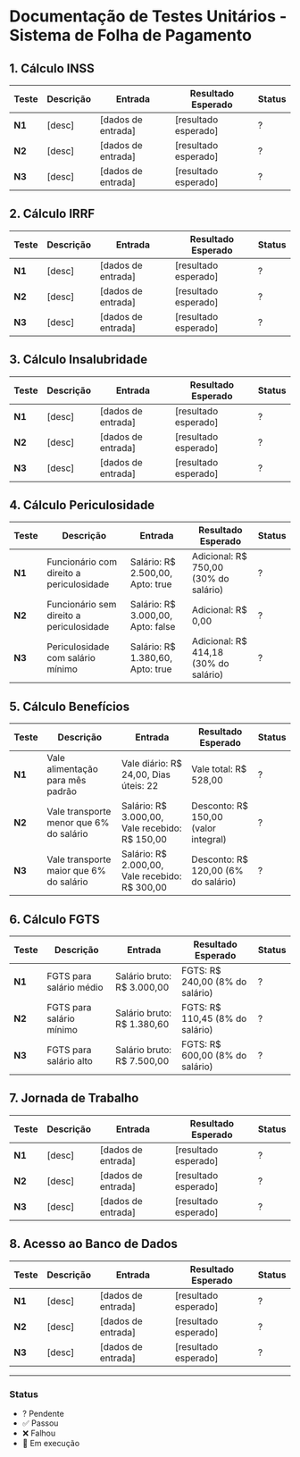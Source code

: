 # Documentação de Testes Unitários - Sistema de Folha de Pagamento

## 1. Cálculo INSS
| Teste | Descrição | Entrada | Resultado Esperado | Status |
|-------|-----------|---------|-------------------|--------|
| **N1** | [desc] | [dados de entrada] | [resultado esperado] | ? |
| **N2** | [desc] | [dados de entrada] | [resultado esperado] | ? |
| **N3** | [desc] | [dados de entrada] | [resultado esperado] | ? |

## 2. Cálculo IRRF
| Teste | Descrição | Entrada | Resultado Esperado | Status |
|-------|-----------|---------|-------------------|--------|
| **N1** | [desc] | [dados de entrada] | [resultado esperado] | ? |
| **N2** | [desc] | [dados de entrada] | [resultado esperado] | ? |
| **N3** | [desc] | [dados de entrada] | [resultado esperado] | ? |

## 3. Cálculo Insalubridade
| Teste | Descrição | Entrada | Resultado Esperado | Status |
|-------|-----------|---------|-------------------|--------|
| **N1** | [desc] | [dados de entrada] | [resultado esperado] | ? |
| **N2** | [desc] | [dados de entrada] | [resultado esperado] | ? |
| **N3** | [desc] | [dados de entrada] | [resultado esperado] | ? |

## 4. Cálculo Periculosidade
| Teste | Descrição | Entrada | Resultado Esperado | Status |
|-------|-----------|---------|-------------------|--------|
| **N1** | Funcionário com direito a periculosidade | Salário: R$ 2.500,00, Apto: true | Adicional: R$ 750,00 (30% do salário) | ? |
| **N2** | Funcionário sem direito a periculosidade | Salário: R$ 3.000,00, Apto: false | Adicional: R$ 0,00 | ? |
| **N3** | Periculosidade com salário mínimo | Salário: R$ 1.380,60, Apto: true | Adicional: R$ 414,18 (30% do salário) | ? |

## 5. Cálculo Benefícios
| Teste | Descrição | Entrada | Resultado Esperado | Status |
|-------|-----------|---------|-------------------|--------|
| **N1** | Vale alimentação para mês padrão | Vale diário: R$ 24,00, Dias úteis: 22 | Vale total: R$ 528,00 | ? |
| **N2** | Vale transporte menor que 6% do salário | Salário: R$ 3.000,00, Vale recebido: R$ 150,00 | Desconto: R$ 150,00 (valor integral) | ? |
| **N3** | Vale transporte maior que 6% do salário | Salário: R$ 2.000,00, Vale recebido: R$ 300,00 | Desconto: R$ 120,00 (6% do salário) | ? |

## 6. Cálculo FGTS
| Teste | Descrição | Entrada | Resultado Esperado | Status |
|-------|-----------|---------|-------------------|--------|
| **N1** | FGTS para salário médio | Salário bruto: R$ 3.000,00 | FGTS: R$ 240,00 (8% do salário) | ? |
| **N2** | FGTS para salário mínimo | Salário bruto: R$ 1.380,60 | FGTS: R$ 110,45 (8% do salário) | ? |
| **N3** | FGTS para salário alto | Salário bruto: R$ 7.500,00 | FGTS: R$ 600,00 (8% do salário) | ? |

## 7. Jornada de Trabalho
| Teste | Descrição | Entrada | Resultado Esperado | Status |
|-------|-----------|---------|-------------------|--------|
| **N1** | [desc] | [dados de entrada] | [resultado esperado] | ? |
| **N2** | [desc] | [dados de entrada] | [resultado esperado] | ? |
| **N3** | [desc] | [dados de entrada] | [resultado esperado] | ? |

## 8. Acesso ao Banco de Dados
| Teste | Descrição | Entrada | Resultado Esperado | Status |
|-------|-----------|---------|-------------------|--------|
| **N1** | [desc] | [dados de entrada] | [resultado esperado] | ? |
| **N2** | [desc] | [dados de entrada] | [resultado esperado] | ? |
| **N3** | [desc] | [dados de entrada] | [resultado esperado] | ? |

---

### Status
- ? Pendente
- ✅ Passou
- ❌ Falhou
- 🔄 Em execução

